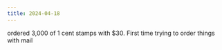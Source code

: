 ```yaml
---
title: 2024-04-18
---
```


ordered 3,000 of 1 cent stamps with $30.
First time trying to order things with mail

